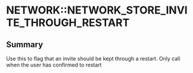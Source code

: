 # NETWORK::NETWORK_STORE_INVITE_THROUGH_RESTART

## Summary
Use this to flag that an invite should be kept through a restart.
Only call when the user has confirmed to restart
